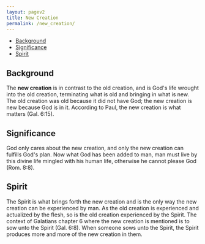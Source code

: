 ```yaml
---
layout: pagev2
title: New Creation
permalink: /new_creation/
---
```

- [Background](#background)
- [Significance](#significance)
- [Spirit](#spirit)

## Background

The **new creation** is in contrast to the old creation, and is God's life wrought into the old creation, terminating what is old and bringing in what is new. The old creation was old because it did not have God; the new creation is new  because God is in it. According to Paul, the new creation is what matters (Gal. 6:15).

## Significance

God only cares about the new creation, and only the new creation can fulfills God's plan. Now what God has been added to man, man must live by this divine life mingled with his human life, otherwise he cannot please God (Rom. 8:8).

## Spirit

The Spirit is what brings forth the new creation and is the only way the new creation can be experienced by man. As the old creation is experienced and actualized by the flesh, so is the old creation experienced by the Spirit. The context of Galatians chapter 6 where the new creation is mentioned is to sow unto the Spirit (Gal. 6:8). When someone sows unto the Spirit, the Spirit produces more and more of the new creation in them.